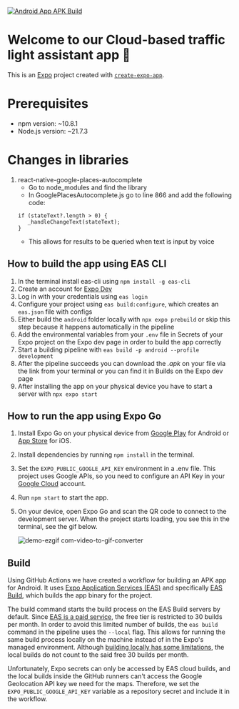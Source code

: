 [![Android App APK Build](https://github.com/Smoothex/cloud-based-traffic-light-assistant/actions/workflows/eas-android-apk-build.yaml/badge.svg?branch=master)](https://github.com/Smoothex/cloud-based-traffic-light-assistant/actions/workflows/eas-android-apk-build.yaml)

# Welcome to our Cloud-based traffic light assistant app 👋

This is an [Expo](https://expo.dev) project created with [`create-expo-app`](https://www.npmjs.com/package/create-expo-app).

# Prerequisites
- npm version: ~10.8.1
- Node.js version: ~21.7.3

# Changes in libraries
1. react-native-google-places-autocomplete
   - Go to node_modules and find the library
   - In GooglePlacesAutocomplete.js go to line 866 and add the following code:
   ```
   if (stateText?.length > 0) {
      _handleChangeText(stateText);
   }
   ```
   - This allows for results to be queried when text is input by voice

## How to build the app using EAS CLI

1. In the terminal install eas-cli using `npm install -g eas-cli`
2. Create an account for [Expo Dev](expo.dev)
3. Log in with your credentials using `eas login`
4. Configure your project using `eas build:configure`, which creates an 
`eas.json` file with configs
5. Either build the `android` folder locally with  `npx expo prebuild` or skip this step because it happens automatically in the pipeline
6. Add the environmental variables from your `.env` file in Secrets of your Expo project on the Expo dev page in order to build the app correctly
7. Start a building pipeline with `eas build -p android --profile development`
8. After the pipeline succeeds you can download the <em>.apk</em> on your file via the link from your terminal or you can find it in Builds on the Expo dev page
9. After installing the app on your physical device you have to start a server with `npx expo start`

## How to run the app using Expo Go

1. Install Expo Go on your physical device from [Google Play](https://play.google.com/store/apps/details?id=host.exp.exponent&pcampaignid=web_share) for Android or [App Store](https://apps.apple.com/us/app/expo-go/id982107779) for iOS.

2. Install dependencies by running `npm install` in the terminal.

3. Set the `EXPO_PUBLIC_GOOGLE_API_KEY` environment in a .env file. This project uses Google APIs, so you need to configure an API Key in your [Google Cloud](https://console.cloud.google.com) account.

4. Run `npm start` to start the app.

5. On your device, open Expo Go and scan the QR code to connect to the development server. When the project starts loading, you see this in the terminal, see the gif below.
   
   ![demo-ezgif com-video-to-gif-converter](https://github.com/Smoothex/cloud-based-traffic-light-assistant/assets/79105432/3b2bed45-0a5d-4f7a-a3a0-624c75e14d8e)


## Build
Using GitHub Actions we have created a workflow for building an APK app for Android. It uses [Expo Application Services (EAS)](https://expo.dev/eas) and specifically [EAS Build](https://docs.expo.dev/build/introduction/), which builds the app binary for the project.

The build command starts the build process on the EAS Build servers by default. Since [EAS is a paid service](https://expo.dev/pricing#pay-as-you-grow), the free tier is restricted to 30 builds per month. In order to avoid this limited number of builds, the `eas build` command in the pipeline uses the `--local` flag. This allows for running the same build process locally on the machine instead of in the Expo's managed environment. Although [building locally has some limitations](https://docs.expo.dev/build-reference/local-builds/#limitations), the local builds do not count to the said free 30 builds per month.

Unfortunately, Expo secrets can only be accessed by EAS cloud builds, and the local builds inside the GitHub runners can't access the Google Geolocation API key we need for the maps. Therefore, we set the `EXPO_PUBLIC_GOOGLE_API_KEY` variable as a repository secret and include it in the workflow.
